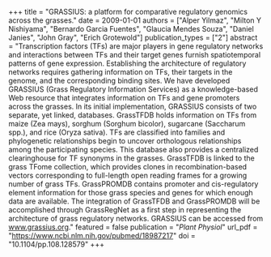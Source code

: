 +++
title = "GRASSIUS: a platform for comparative regulatory genomics across the grasses."
date = 2009-01-01
authors = ["Alper Yilmaz", "Milton Y Nishiyama", "Bernardo Garcia Fuentes", "Glaucia Mendes Souza", "Daniel Janies", "John Gray", "Erich Grotewold"]
publication_types = ["2"]
abstract = "Transcription factors (TFs) are major players in gene regulatory networks and interactions between TFs and their target genes furnish spatiotemporal patterns of gene expression. Establishing the architecture of regulatory networks requires gathering information on TFs, their targets in the genome, and the corresponding binding sites. We have developed GRASSIUS (Grass Regulatory Information Services) as a knowledge-based Web resource that integrates information on TFs and gene promoters across the grasses. In its initial implementation, GRASSIUS consists of two separate, yet linked, databases. GrassTFDB holds information on TFs from maize (Zea mays), sorghum (Sorghum bicolor), sugarcane (Saccharum spp.), and rice (Oryza sativa). TFs are classified into families and phylogenetic relationships begin to uncover orthologous relationships among the participating species. This database also provides a centralized clearinghouse for TF synonyms in the grasses. GrassTFDB is linked to the grass TFome collection, which provides clones in recombination-based vectors corresponding to full-length open reading frames for a growing number of grass TFs. GrassPROMDB contains promoter and cis-regulatory element information for those grass species and genes for which enough data are available. The integration of GrassTFDB and GrassPROMDB will be accomplished through GrassRegNet as a first step in representing the architecture of grass regulatory networks. GRASSIUS can be accessed from www.grassius.org."
featured = false
publication = "*Plant Physiol*"
url_pdf = "https://www.ncbi.nlm.nih.gov/pubmed/18987217"
doi = "10.1104/pp.108.128579"
+++

